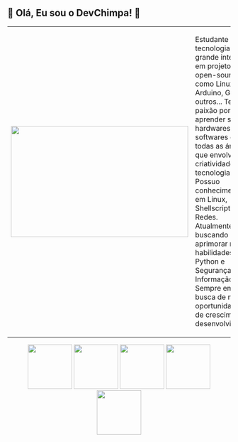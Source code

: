<h2>🐒 Olá, Eu sou o DevChimpa! 🐒 </h2>

<table>
  <tr>
    <td>
      <img width='400' height='250' src="https://i.pinimg.com/originals/52/ce/57/52ce57e7e3cbb5a31cc7792180d734d9.gif"/>
    </td>
    <td>
      <p>
        Estudante de tecnologia com grande interesse em projetos open-source, como Linux e Arduino, Gimp e outros... 
        Tenho paixão por aprender sobre hardwares, softwares e todas as áreas que envolvem criatividade e tecnologia. Possuo conhecimentos em Linux, Shellscript e Redes.
        Atualmente estou buscando aprimorar minhas habilidades em Python e Segurança da Informação.
        Sempre em busca de novas oportunidades de crescimento e desenvolvimento.
      </p>
    </td>
  </tr>
</table>
 <div align="center">
  
<img width='100' height='100' src="https://cdn-icons-png.flaticon.com/512/6124/6124995.png"/> <img width='100' height='100' src="https://cdn-icons-png.flaticon.com/512/5797/5797394.png"/> <img width='100' height='100' src="https://cdn-icons-png.flaticon.com/512/5968/5968350.png"/> <img width='100' height='100' src="https://img.icons8.com/?size=512&id=b4Y5rs3iBGqE&format=png"/> <img width='100' height='100' src="https://img.icons8.com/?size=512&id=63150&format=png"/>

  </div>
 
